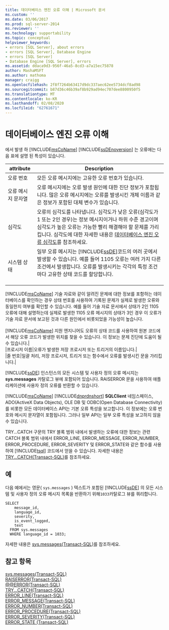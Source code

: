 ```yaml
---
title: 데이터베이스 엔진 오류 이해 | Microsoft 문서
ms.custom: ''
ms.date: 03/06/2017
ms.prod: sql-server-2014
ms.reviewer: ''
ms.technology: supportability
ms.topic: conceptual
helpviewer_keywords:
- errors [SQL Server], about errors
- errors [SQL Server], Database Engine
- errors [SQL Server]
- Database Engine [SQL Server], errors
ms.assetid: ddaca9d3-956f-46a5-8cd3-a7a15ec75878
author: MashaMSFT
ms.author: mathoma
manager: craigg
ms.openlocfilehash: 2f8f7264b63417d9dc337aec62ee5734dcf8ad98
ms.sourcegitcommit: b87d36c46b39af8b929ad94ec707dee8800950f5
ms.translationtype: MT
ms.contentlocale: ko-KR
ms.lasthandoff: 02/08/2020
ms.locfileid: "62761671"
---
```

# <a name="understanding-database-engine-errors"></a>데이터베이스 엔진 오류 이해
  에서 발생 하 [!INCLUDE[msCoName](../../includes/msconame-md.md)] [!INCLUDE[ssDEnoversion](../../includes/ssdenoversion-md.md)] 는 오류에는 다음 표에 설명 된 특성이 있습니다.  
  
|attribute|Description|  
|---------------|-----------------|  
|오류 번호|모든 오류 메시지에는 고유한 오류 번호가 있습니다.|  
|오류 메시지 문자열|오류 메시지에는 오류 발생 원인에 대한 진단 정보가 포함됩니다. 많은 오류 메시지에는 오류를 발생시킨 개체 이름과 같은 정보가 포함된 대체 변수가 있습니다.|  
|심각도|오류의 심각도를 나타냅니다. 심각도가 낮은 오류(심각도가 1 또는 2인 경우)는 정보 메시지이거나 하위 수준 경고이며 심각도가 높은 오류는 가능한 빨리 해결해야 할 문제를 가리킵니다. 심각도에 대한 자세한 내용은 [데이터베이스 엔진 오류 심각도](database-engine-error-severities.md)를 참조하세요.|  
|시스템 상태|일부 오류 메시지는 [!INCLUDE[ssDE](../../includes/ssde-md.md)]코드의 여러 곳에서 발생할 수 있습니다. 예를 들어 1105 오류는 여러 가지 다른 조건에서 발생합니다. 오류를 발생시키는 각각의 특정 조건마다 고유한 상태 코드를 할당합니다.<br /><br /> 
  [!INCLUDE[msCoName](../../includes/msconame-md.md)] 기술 자료와 같이 알려진 문제에 대한 정보를 포함하는 데이터베이스를 확인하는 경우 상태 번호를 사용하여 기록된 문제가 실제로 발생한 오류와 동일한지 여부를 확인할 수 있습니다. 예를 들어 기술 자료 문서에서 상태가 2인 1105 오류에 대해 설명하는데 실제로 발생한 1105 오류 메시지의 상태가 3인 경우 이 오류가 기술 자료 문서에 보고된 것과 다른 원인에서 비롯되었을 가능성이 높습니다.<br /><br /> 
  [!INCLUDE[msCoName](../../includes/msconame-md.md)] 지원 엔지니어도 오류의 상태 코드를 사용하여 원본 코드에서 해당 오류 코드가 발생한 위치를 찾을 수 있습니다. 이 정보는 문제 진단에 도움이 될 수 있습니다.|  
|프로시저 이름|오류가 발생한 저장 프로시저 또는 트리거의 이름입니다.|  
|줄 번호|일괄 처리, 저장 프로시저, 트리거 또는 함수에서 오류를 발생시킨 문을 가리킵니다.|  
  
 
  [!INCLUDE[ssDE](../../includes/ssde-md.md)] 인스턴스의 모든 시스템 및 사용자 정의 오류 메시지는 **sys.messages** 카탈로그 뷰에 포함되어 있습니다. RAISERROR 문을 사용하여 애플리케이션에 사용자 정의 오류를 반환할 수 있습니다.  
  
 
  
  
  [!INCLUDE[msCoName](../../includes/msconame-md.md)] [!INCLUDE[dnprdnshort](../../includes/dnprdnshort-md.md)] **SQLClient** 네임스페이스, ADO(ActiveX Data Objects), OLE DB 및 ODBC(Open Database Connectivity)를 비롯한 모든 데이터베이스 API는 기본 오류 특성을 보고합니다. 이 정보에는 오류 번호와 메시지 문자열이 포함됩니다. 그러나 일부 API는 일부 오류 특성을 보고하지 않을 수 있습니다.  
  
 TRY...CATCH 구문의 TRY 블록 범위 내에서 발생하는 오류에 대한 정보는 관련 CATCH 블록 범위 내에서 ERROR_LINE, ERROR_MESSAGE, ERROR_NUMBER, ERROR_PROCEDURE, ERROR_SEVERITY 및 ERROR_STATE와 같은 함수를 사용하여 [!INCLUDE[tsql](../../includes/tsql-md.md)] 코드에서 얻을 수 있습니다. 자세한 내용은 [TRY...CATCH&#40;Transact-SQL&#41;](/sql/t-sql/language-elements/try-catch-transact-sql)를 참조하세요.  
  
## <a name="examples"></a>예  
 다음 예에서는 영문( `sys.messages` ) 텍스트가 포함된 [!INCLUDE[ssDE](../../includes/ssde-md.md)] 의 모든 시스템 및 사용자 정의 오류 메시지 목록을 반환하기 위해`1033`카탈로그 뷰를 쿼리합니다.  
  
```  
SELECT  
    message_id,  
    language_id,  
    severity,  
    is_event_logged,  
    text  
  FROM sys.messages  
  WHERE language_id = 1033;  
```  
  
 자세한 내용은 [sys.messages&#40;Transact-SQL&#41;](/sql/relational-databases/system-catalog-views/messages-for-errors-catalog-views-sys-messages)를 참조하세요.  
  
## <a name="see-also"></a>참고 항목  
 [sys.messages&#40;Transact-SQL&#41;](/sql/relational-databases/system-catalog-views/messages-for-errors-catalog-views-sys-messages)   
 [RAISERROR&#40;Transact-SQL&#41;](/sql/t-sql/language-elements/raiserror-transact-sql)   
 [@@ERROR&#40;Transact-SQL&#41;](/sql/t-sql/functions/error-transact-sql)   
 [TRY...CATCH&#40;Transact-SQL&#41;](/sql/t-sql/language-elements/try-catch-transact-sql)   
 [ERROR_LINE&#40;Transact-SQL&#41;](/sql/t-sql/functions/error-line-transact-sql)   
 [ERROR_MESSAGE&#40;Transact-SQL&#41;](/sql/t-sql/functions/error-message-transact-sql)   
 [ERROR_NUMBER&#40;Transact-SQL&#41;](/sql/t-sql/functions/error-number-transact-sql)   
 [ERROR_PROCEDURE&#40;Transact-SQL&#41;](/sql/t-sql/functions/error-procedure-transact-sql)   
 [ERROR_SEVERITY&#40;Transact-SQL&#41;](/sql/t-sql/functions/error-severity-transact-sql)   
 [ERROR_STATE &#40;Transact-SQL&#41;](/sql/t-sql/functions/error-state-transact-sql)  
  
  
